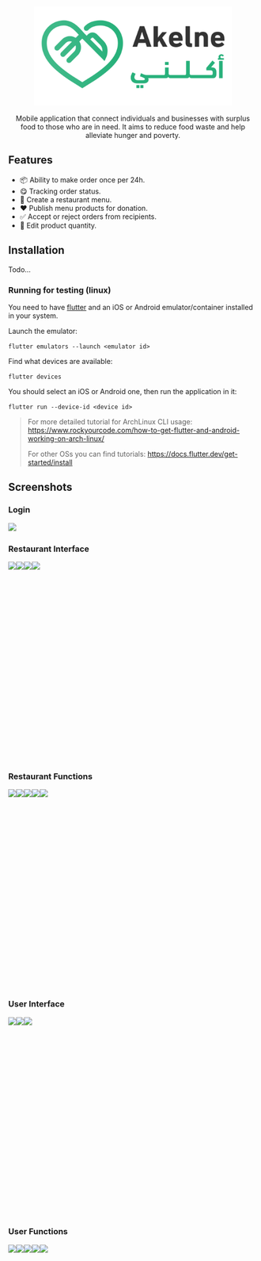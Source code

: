 <div align = center>

<img src="./assets/images/logo.png" height="200">

Mobile application that connect individuals and businesses with surplus food to those who are in need. It aims to reduce food waste and help alleviate hunger and poverty.

</div>

## Features

- 📦 Ability to make order once per 24h.
- 😋 Tracking order status.
- 🍱 Create a restaurant menu.
- ❤️ Publish menu products for donation.
- ✅ Accept or reject orders from recipients.
- 🔢 Edit product quantity.

## Installation

Todo...

### Running for testing (linux)

You need to have [flutter](https://flutter.dev/) and an iOS or Android emulator/container installed in your system.

Launch the emulator:

```terminal
flutter emulators --launch <emulator id>
```

Find what devices are available:

```terminal
flutter devices
```

You should select an iOS or Android one, then run the application in it:

```terminal
flutter run --device-id <device id>
```

> For more detailed tutorial for ArchLinux CLI usage: <https://www.rockyourcode.com/how-to-get-flutter-and-android-working-on-arch-linux/>
>
> For other OSs you can find tutorials: <https://docs.flutter.dev/get-started/install>

## Screenshots

### Login

<img src="https://user-images.githubusercontent.com/40364775/229407491-3372c6e6-b8a8-4c84-b199-23d9058c2295.png" height="400">

### Restaurant Interface

<div style="display: flex;">
  <img src="https://user-images.githubusercontent.com/40364775/229409819-9a23cec6-1feb-4309-99d4-e10216b9a6dd.png" height="400">
  <img src="https://user-images.githubusercontent.com/40364775/229409690-ba838760-0d78-4829-a315-ac0c8664efe1.png" height="400">
  <img src="https://user-images.githubusercontent.com/40364775/229410808-4e03d4d4-099a-4e31-91ed-7e865ab5af87.png" height="400">
  <img src="https://user-images.githubusercontent.com/40364775/229409926-bfbe2ce6-8861-4c77-bf77-cb48b80d8d25.png" height="400">
</div>

### Restaurant Functions

<div style="display: flex;">
  <img src="https://user-images.githubusercontent.com/40364775/229413361-c64b8071-adf4-4caf-badb-793f807080f7.png" height="400">
  <img src="https://user-images.githubusercontent.com/40364775/229409727-77b8cd59-8685-423f-bef9-68021d7c860d.png" height="400">
  <img src="https://user-images.githubusercontent.com/40364775/229410878-69afa0da-4ceb-4151-a316-c2ee1d143f23.png" height="400">
  <img src="https://user-images.githubusercontent.com/40364775/229413529-b620bfa3-475c-4cb1-af70-a85e7e88dced.png" height="400">
  <img src="https://user-images.githubusercontent.com/40364775/229409949-245f4fea-713f-4d92-acea-39bbd88bafa7.png" height="400">
</div>

### User Interface

<div style="display: flex;">
  <img src="https://user-images.githubusercontent.com/40364775/229410032-e43d31c8-0d39-4d0b-a9d4-c8a33cd389a1.png" height="400">
  <img src="https://user-images.githubusercontent.com/40364775/229410114-161e0d70-fa77-4cf5-bd42-9b70edea0c02.png" height="400">
  <img src="https://user-images.githubusercontent.com/40364775/229412680-5ce248f0-abb5-4f86-9f7d-e6856790f50d.png" height="400">
</div>

### User Functions

<div style="display: flex;">
  <img src="https://user-images.githubusercontent.com/40364775/229410066-bc1e70ac-df76-408e-8bcb-a2d701535513.png" height="400">
  <img src="https://user-images.githubusercontent.com/40364775/229412876-9013c280-ab55-4424-b481-be8b47b4095f.png" height="400">
  <img src="https://user-images.githubusercontent.com/40364775/229412529-2fbf4546-4098-41ad-831a-e509c01b5b11.png" height="400">
  <img src="https://user-images.githubusercontent.com/40364775/229410976-f80b9ccc-5c6a-4874-aec6-21d0e4cb670c.png" height="400">
  <img src="https://user-images.githubusercontent.com/40364775/229411036-6cc64b64-4d23-498d-a9b0-37f399d59a8c.png" height="400">
</div>
